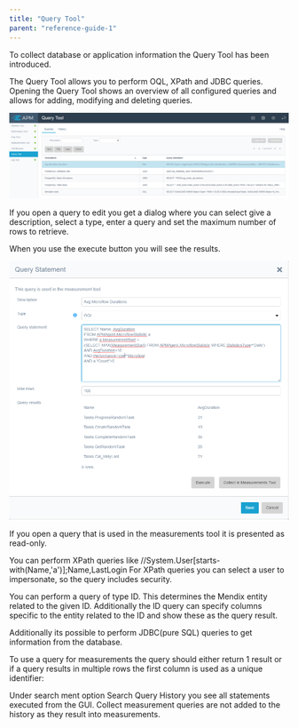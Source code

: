 ```yaml
---
title: "Query Tool"
parent: "reference-guide-1"
---
```

To collect database or application information the Query Tool has been introduced.

The Query Tool allows you to perform OQL, XPath and JDBC queries. Opening the Query Tool shows an overview of all configured queries and allows for adding, modifying and deleting queries.

![](attachments/Query_Tool/List.png)

If you open a query to edit you get a dialog where you can select give a description, select a type, enter a query and set the maximum number of rows to retrieve.

When you use the execute button you will see the results.

![](attachments/Query_Tool/OQL.png)                       

If you open a query that is used in the measurements tool it is presented as read-only.

You can perform XPath queries like //System.User[starts-with(Name,'a')];Name,LastLogin
For XPath queries you can select a user to impersonate, so the query includes security.

You can perform a query of type ID. This determines the Mendix entity related to the given ID.
Additionally the ID query can specify columns specific to the entity related to the ID and show these as the query result.

Additionally its possible to perform JDBC(pure SQL) queries to get information from the database.

To use a query for measurements the query should either return 1 result or if a query results in multiple rows the first column is used as a unique identifier:

Under search ment option Search Query History you see all statements executed from the GUI. Collect measurement queries are not added to the history as they result into measurements.
